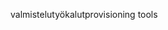 <span data-ttu-id="1bb38-101">valmistelutyökalut</span><span class="sxs-lookup"><span data-stu-id="1bb38-101">provisioning tools</span></span>